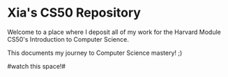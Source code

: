 # Xia's CS50 Repository

Welcome to a place where I deposit all of my work for the Harvard Module CS50's Introduction to Computer Science.

This documents my journey to Computer Science mastery! ;)

#watch this space!#
